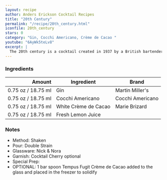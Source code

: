 ```yaml
---
layout: recipe
author: Anders Erickson Cocktail Recipes
title: "20th Century"
permalink: "/recipe/20th_century.html"
iconfile: 20th_century
stars: 0
category: "Gin, Cocchi Americano, Crème de Cacao "
youtube: "6AyWk5teLv8"
excerpt: |
  The 20th century is a cocktail created in 1937 by a British bartender named C.A. Tuck, and named in honor of the celebrated 20th Century Limited train which ran between New York City and Chicago from 1902 until 1967. The recipe was first published in 1937 in the <em>Café Royal Cocktail Book</em> by William J Tarling, President of the United Kingdom Bartenders' Guild and head bartender at the Café Royal.
---
```


### Ingredients

|  Amount | Ingredient           | Brand            |
| ------: | -------------------- | ---------------- |
| 0.75 oz / 18.75 ml | Gin                  | Martin Miller's  |
| 0.75 oz / 18.75 ml | Cocchi Americano     | Cocchi Americano |
| 0.75 oz / 18.75 ml | White Crème de Cacao | Marie Brizard    |
| 0.75 oz / 18.75 ml | Fresh Lemon Juice    |

### Notes

- Method: Shaken
- Pour: Double Strain
- Glassware: Nick & Nora
- Garnish: Cocktail Cherry optional
- Special Prep:
- OPTIONAL: 1 bar spoon Tempus Fugit Crème de Cacao added to the glass and placed in the freezer to solidify
